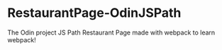 # RestaurantPage-OdinJSPath
The Odin project JS Path Restaurant Page made with webpack to learn webpack!
